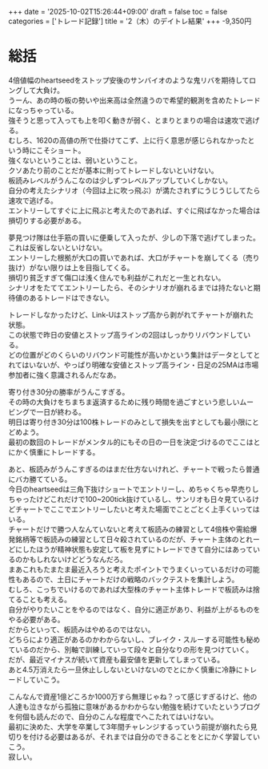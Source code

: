 +++
date = '2025-10-02T15:26:44+09:00'
draft = false
toc = false
categories = ['トレード記録']
title = '2（木）のデイトレ結果'
+++
-9,350円

# 総括
4倍値幅のheartseedをストップ安後のサンバイオのような鬼リバを期待してロングして大負け。  
うーん、あの時の板の勢いや出来高は全然違うので希望的観測を含めたトレードになっちゃっている。  
強そうと思って入っても上を叩く動きが弱く、とまりとまりの場合は速攻で逃げる。  
むしろ、1620の高値の所で仕掛けてこず、上に行く意思が感じられなかったという時にこそショート。  
強くないということは、弱いということ。  
クソあたり前のことだが基本に則ってトレードしないといけない。  
板読みレベルがうんこなのは少しずつレベルアップしていくしかない。  
自分の考えたシナリオ（今回は上に吹っ飛ぶ）が満たされずにうじうじしてたら速攻で逃げる。  
エントリーしてすぐに上に飛ぶと考えたのであれば、すぐに飛ばなかった場合は損切りする必要がある。  


夢見つけ隊は仕手筋の買いに便乗して入ったが、少しの下落で逃げてしまった。これは反省しないといけない。  
エントリーした根拠が大口の買いであれば、大口がチャートを崩してくる（売り抜け）がない限りは上を目指してくる。  
損切り貧乏すぎて傷口は浅く住んでも利益がこれだと一生とれない。  
シナリオをたててエントリーしたら、そのシナリオが崩れるまでは持たないと期待値のあるトレードはできない。  

トレードしなかったけど、Link-Uはストップ高から剥がれてチャートが崩れた状態。  
この状態で昨日の安値とストップ高ラインの2回はしっかりリバウンドしている。  
どの位置がどのくらいのリバウンド可能性が高いかという集計はデータとしてとれてはいないが、やっぱり明確な安値とストップ高ライン・日足の25MAは市場参加者に強く意識されるんだなあ。  

寄り付き30分の勝率がうんこすぎる。  
その時の大負けをちまちま返済するために残り時間を過ごすという悲しいムービングで一日が終わる。  
明日は寄り付き30分は100株トレードのみとして損失を出すとしても最小限にとどめよう。  
最初の数回のトレードがメンタル的にもその日の一日を決定づけるのでここはとにかく慎重にトレードする。  

あと、板読みがうんこすぎるのはまだ仕方ないけれど、チャートで戦ったら普通にバカ勝てている。  
今日のheartseedは三角下抜けショートでエントリーし、めちゃくちゃ早売りしちゃったけどこれだけで100~200tick抜けているし、サンリオも日々見ているけどチャートでここでエントリーしたいと考えた場面でことごとく上手くいってはいる。  
チャートだけで勝つ人なんていないと考えて板読みの練習として4倍株や需給爆発銘柄等で板読みの練習として日々殺されているのだが、チャート主体のとれーどにしたほうが精神状態も安定して板を見ずにトレードできて自分にはあっているのかもしれないけどどうなんだろ。  
まあこれもたまたま最近入ろうと考えたポイントでうまくいっているだけの可能性もあるので、土日にチャートだけの戦略のバックテストを集計しよう。  
むしろ、こっちでいけるのであれば大型株のチャート主体トレードで板読みは捨てることも考える。  
自分がやりたいことをやるのではなく、自分に適正があり、利益が上がるものをやる必要がある。  
だからといって、板読みはやめるのではない。  
どちらにより適正があるのかわからないし、ブレイク・スルーする可能性も秘めているのだから、別軸で訓練していって段々と自分なりの形を見つけていく。  
だが、最近マイナスが続いて資産も最安値を更新してしまっている。  
あと4.5万消えたら一旦休止ししないといけないのでとにかく慎重に冷静にトレードしていこう。  

こんなんで資産1億どころか1000万すら無理じゃね？って感じすぎるけど、他の人達も泣きながら孤独に意味があるかわからない勉強を続けていたというブログを何個も読んだので、自分のこんな程度でへこたれてはいけない。  
最初に決めた、大学を卒業して3年間チャレンジするっていう前提が崩れたら見切りを付ける必要はあるが、それまでは自分のできることをとにかく学習していこう。  
寂しい。
